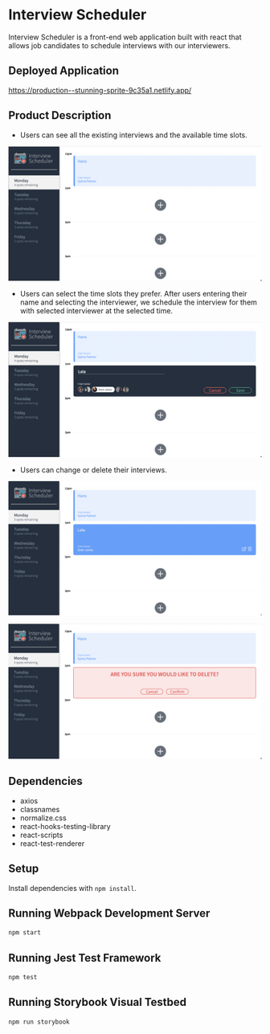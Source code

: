 # Interview Scheduler
Interview Scheduler is a front-end web application built with react that allows job candidates to schedule interviews with our interviewers. 

## Deployed Application
https://production--stunning-sprite-9c35a1.netlify.app/

## Product Description
 - Users can see all the existing interviews and the available time slots.

!["Screenshot of homepage"](https://github.com/lalalalyt/scheduler/blob/master/screenshots/screenshot-page.png?raw=true)

 - Users can select the time slots they prefer. After users entering their name and selecting the interviewer, we schedule the interview for them with selected interviewer at the selected time.

!["Screenshot of saving"](https://github.com/lalalalyt/scheduler/blob/master/screenshots/screenshot-save.png?raw=true)

 - Users can change or delete their interviews.

!["Screenshot of editing"](https://github.com/lalalalyt/scheduler/blob/master/screenshots/screenshot-edit.png?raw=true)

!["Screenshot of deleting"](https://github.com/lalalalyt/scheduler/blob/master/screenshots/screenshot-delete.png?raw=true)


## Dependencies
 - axios
 - classnames
 - normalize.css
 - react-hooks-testing-library
 - react-scripts
 - react-test-renderer
## Setup

Install dependencies with `npm install`.

## Running Webpack Development Server

```sh
npm start
```

## Running Jest Test Framework

```sh
npm test
```

## Running Storybook Visual Testbed

```sh
npm run storybook
```
